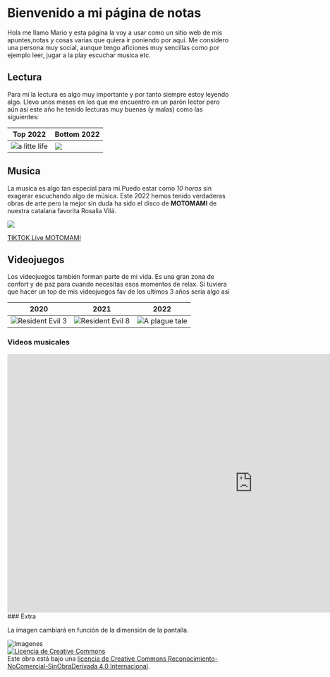 # Bienvenido a mi página de notas

Hola me llamo Mario y esta página la voy a usar como un sitio web de mis apuntes,notas y cosas varias que quiera
ir poniendo por aquí. Me considero una persona muy social, aunque tengo aficiones muy sencillas como por ejemplo leer, jugar a la play
escuchar musica etc.

## Lectura

Para mí la lectura es algo muy importante y por tanto siempre estoy leyendo algo. Llevo unos meses en los que me encuentro en un parón lector pero aún así este año he tenido lecturas muy buenas (y malas) como las siguientes:

|Top 2022 | Bottom 2022 |
|   ---    |  --- |   
| ![a litte life](https://encrypted-tbn0.gstatic.com/images?q=tbn:ANd9GcR2lrkHwiWKLRnjzsLskclFR9HY-TV1e8z60-oAM4ZqaEUYYa1LyRGmMjROSH3HHI1mNWg&usqp=CAU) |![](https://encrypted-tbn0.gstatic.com/images?q=tbn:ANd9GcSLmdVZo0y8IhjFSJkBQJtkV7T34LgxAoFfnQ&usqp=CAU)


## Musica 

La musica es algo tan especial para mí.Puedo estar como *10 horas* sin exagerar escuchando algo de música. Este 2022 hemos tenido verdaderas obras de arte pero la mejor sin duda ha sido el disco de  **MOTOMAMI** de nuestra catalana favorita Rosalia Vilá.

![](https://encrypted-tbn0.gstatic.com/images?q=tbn:ANd9GcS-YD6IjPPs22Am4oxrMY477qopWdSNZ8TkFQ&usqp=CAU)

[ TIKTOK Live MOTOMAMI](https://www.youtube.com/watch?v=y51P8HNpwaM)


## Videojuegos

Los videojuegos también forman parte de mi vida. Es una gran zona de confort y de paz para cuando necesitas esos momentos de relax.
Si tuviera que hacer un top de mis videojuegos fav de los ultimos 3 años seria algo así

| 2020 | 2021 | 2022 |
| --- | --- | --- |
|![Resident Evil 3](https://encrypted-tbn0.gstatic.com/images?q=tbn:ANd9GcRJNFMslJgqUWEAq4WpZl_kGa4WkjDEzh1vgQ&usqp=CAU)| ![Resident Evil 8](https://encrypted-tbn0.gstatic.com/images?q=tbn:ANd9GcTPCSWVFBZbBPre8DC3Jj2jX1KbfbqLHH5NbQ&usqp=CAU)    |   ![A plague tale](https://encrypted-tbn0.gstatic.com/images?q=tbn:ANd9GcRgISA_Cg8AcTOvhk32FBwkFPYKc6yPTn8TCA&usqp=CAU)    |


### Videos musicales

<iframe width="1111" height="586" src="https://www.youtube.com/embed/YYTvvQHZgTQ" title="Belén Aguilera & KICKBOMBO - COPILOTO" frameborder="0" allow="accelerometer; autoplay; clipboard-write; encrypted-media; gyroscope; picture-in-picture; web-share" allowfullscreen></iframe>
### Extra


La imagen cambiará en función de la dimensión de la pantalla.


<img srcset="img/3.jpg 1600w, img/2.jpg 1000w, img/1.jpg 800w" src="img/undraw_happy_music-1600_large.png" alt="Imagenes" >

<footer><a rel="license" href="http://creativecommons.org/licenses/by-nc-nd/4.0/"><img alt="Licencia de Creative Commons" style="border-width:0" src="https://i.creativecommons.org/l/by-nc-nd/4.0/88x31.png" /></a><br />Este obra está bajo una <a rel="license" href="http://creativecommons.org/licenses/by-nc-nd/4.0/">licencia de Creative Commons Reconocimiento-NoComercial-SinObraDerivada 4.0 Internacional</a>.</footer>


